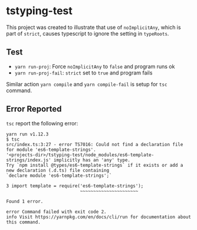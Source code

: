 # tstyping-test

This project was created to illustrate that use of `noImplicitAny`, which is part of `strict`, causes typescript to ignore the setting in `typeRoots`.

## Test

* `yarn run-proj`: Force `noImplicitAny` to `false` and program runs ok 
* `yarn run-proj-fail`: `strict` set to `true` and program fails

Similar action `yarn compile` and `yarn compile-fail` is setup for `tsc` command.

## Error Reported

`tsc` report the following error:

```
yarn run v1.12.3
$ tsc
src/index.ts:3:27 - error TS7016: Could not find a declaration file for module 'es6-template-strings'.
'<projects-dir>/tstyping-test/node_modules/es6-template-strings/index.js' implicitly has an 'any' type.
Try `npm install @types/es6-template-strings` if it exists or add a new declaration (.d.ts) file containing
`declare module 'es6-template-strings';`

3 import template = require('es6-template-strings');
                            ~~~~~~~~~~~~~~~~~~~~~~

Found 1 error.

error Command failed with exit code 2.
info Visit https://yarnpkg.com/en/docs/cli/run for documentation about this command.
```
